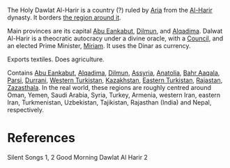 The Holy Dawlat Al-Harir is a country (?) ruled by [Aria](../Person/Aria.md) from the [Al-Harir](../Person/Groups/Al-Harir.md) dynasty.
It borders [the region around it](Outside%20of%20Dalwat%20Al-Harir.md).

Main provinces are its capital [Abu Eankabut](Regions/Abu%20Eankabut.md), [Dilmun](Regions/Dilmun.md), and [Alqadima](Regions/Alqadima.md).
Dalwat Al-Harir is a theocratic autocracy under a divine oracle, with a [Council](../Person/Groups/Council.md), and an elected Prime Minister, [Miriam](../Person/Miriam.md). It uses the Dinar as currency.

Exports textiles. Does agriculture.

Contains [Abu Eankabut](Regions/Abu%20Eankabut.md), [Alqadima](Regions/Alqadima.md), [Dilmun](Regions/Dilmun.md), [Assyria](Regions/Assyria.md), [Anatolia](Regions/Anatolia.md), [Bahr Aaqala](Regions/Bahr%20Aaqala.md), [Parsi](Regions/Parsi.md), [Durrani](Regions/Durrani.md), [Western Turkistan](Regions/Western%20Turkistan.md), [Kazakhstan](Regions/Kazakhstan.md), [Eastern Turkistan](Regions/Eastern%20Turkistan.md), [Rajastan](Regions/Rajastan.md), [Zazasthala](Regions/Zazasthala.md).
In the real world, these regions are roughly centred around Oman, Yemen, Saudi Arabia, Syria, Turkey, Armenia, western Iran, eastern Iran, Turkmenistan, Uzbekistan, Tajikistan, Rajasthan (India) and Nepal, respectively.

# References
Silent Songs 1, 2
Good Morning Dawlat Al Harir 2

